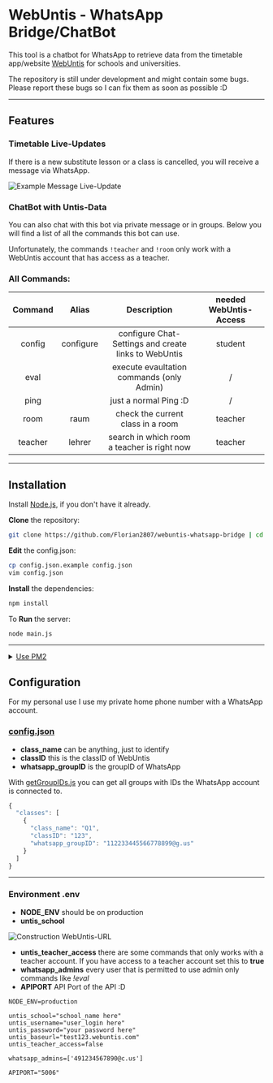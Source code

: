 # WebUntis - WhatsApp Bridge/ChatBot

This tool is a chatbot for WhatsApp to retrieve data from the timetable app/website [WebUntis](https://webuntis.com) for schools and universities.

The repository is still under development and might contain some bugs. Please report these bugs so I can fix them as soon as possible :D

--- 

## Features

### Timetable Live-Updates
If there is a new substitute lesson or a class is cancelled, you will receive a message via WhatsApp.

![Example Message Live-Update](https://github.com/Florian2807/webuntis-whatsapp-bridge/assets/84639717/33c827ce-660c-463c-9d43-20aeedd55363)


### ChatBot with Untis-Data
You can also chat with this bot via private message or in groups. Below you will find a list of all the commands this bot can use.

Unfortunately, the commands `!teacher` and `!room` only work with a WebUntis account that has access as a teacher.

### All Commands: 

| Command  | Alias | Description  | needed WebUntis-Access|
|:--------:|:-----:|:------------:|:---------------------:|
 | config | configure | configure Chat-Settings and create links to WebUntis | student
 | eval |  | execute evaultation commands (only Admin) | /
 | ping |  | just a normal Ping :D | /
 | room | raum | check the current class in a room | teacher
 | teacher | lehrer | search in which room a teacher is right now | teacher 

--- 

## Installation

Install [Node.js](https://nodejs.org/), if you don't have it already.

**Clone** the repository:
```bash
git clone https://github.com/Florian2807/webuntis-whatsapp-bridge | cd webuntis-whatsapp-bridge
```
**Edit** the config.json:
```bash
cp config.json.example config.json
vim config.json
```
**Install** the dependencies:
```bash
npm install
```
To **Run** the server:
```bash
node main.js
```

---
<details>
  <summary><u>Use PM2</u></summary>

  You also can use [PM2](https://www.npmjs.com/package/pm2) to run this application in the background:

  **Install** PM2 as a global dependency:
  ```bash
  npm install -g pm2
  ```

  **Run** the application:
  ```bash
  pm2 start index.js
  ```
  ---
</details>

## Configuration

For my personal use I use my private home phone number with a WhatsApp account.

### [config.json](./config.json.example)

- **class_name** can be anything, just to identify
- **classID** this is the classID of WebUntis
- **whatsapp_groupID** is the groupID of WhatsApp

With [getGroupIDs.js](./getGroupIDs.js) you can get all groups with IDs the WhatsApp account is connected to.

```js
{
  "classes": [
    {
      "class_name": "Q1",
      "classID": "123",
      "whatsapp_groupID": "112233445566778899@g.us"
    }
  ]
}
```
___

### Environment .env
- **NODE_ENV** should be on production 
- **untis_school**

![Construction WebUntis-URL](https://github.com/Florian2807/webuntis-whatsapp-bridge/assets/84639717/6b77aa3f-f1d1-4ed1-b1f0-bc44d3be72ab)


- **untis_teacher_access** there are some commands that only works with a teacher account. If you have access to a teacher account set this to **true**
- **whatsapp_admins** every user that is permitted to use admin only commands like *!eval*
- **APIPORT** API Port of the API :D 
```
NODE_ENV=production

untis_school="school_name here"
untis_username="user_login here"
untis_password="your password here"
untis_baseurl="test123.webuntis.com"
untis_teacher_access=false

whatsapp_admins=['491234567890@c.us']

APIPORT="5006"
```
